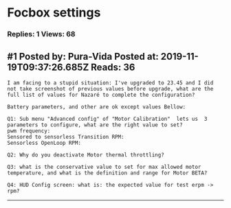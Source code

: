# Focbox settings

### Replies: 1 Views: 68

## \#1 Posted by: Pura-Vida Posted at: 2019-11-19T09:37:26.685Z Reads: 36

```
I am facing to a stupid situation: I've upgraded to 23.45 and I did not take screenshot of previous values before upgrade, what are the full list of values for Nazaré to complete the configuration?

Battery parameters, and other are ok except values Bellow:

Q1: Sub menu "Advanced config" of "Motor Calibration"  lets us  3 parameters to configure, what are the right value to set?
pwm frequency: 
Sensored to sensorless Transition RPM:
Sensorless OpenLoop RPM:

Q2: Why do you deactivate Motor thermal throttling?

Q3: what is the conservative value to set for max allowed motor temperature, and what is the definition and range for Motor BETA?

Q4: HUD Config screen: what is: the expected value for test erpm -> rpm?
```

---
